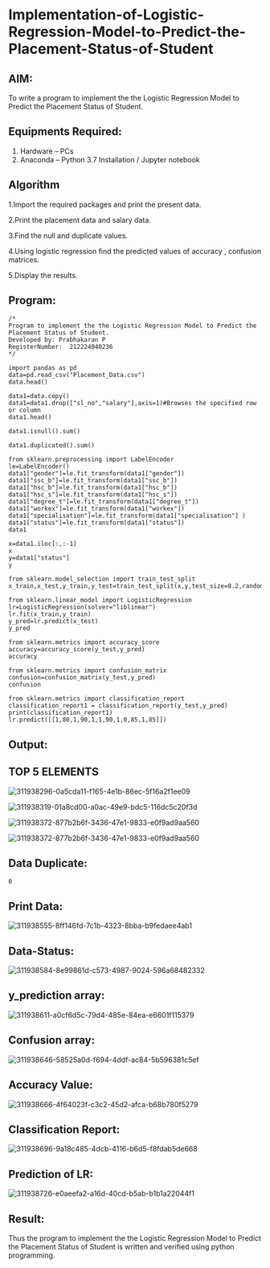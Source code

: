 # Implementation-of-Logistic-Regression-Model-to-Predict-the-Placement-Status-of-Student

## AIM:
To write a program to implement the the Logistic Regression Model to Predict the Placement Status of Student.

## Equipments Required:
1. Hardware – PCs
2. Anaconda – Python 3.7 Installation / Jupyter notebook

## Algorithm
1.Import the required packages and print the present data.

2.Print the placement data and salary data.

3.Find the null and duplicate values.

4.Using logistic regression find the predicted values of accuracy , confusion matrices.

5.Display the results.

## Program:
```
/*
Program to implement the the Logistic Regression Model to Predict the Placement Status of Student.
Developed by: Prabhakaran P
RegisterNumber:  212224040236
*/
```
```
import pandas as pd
data=pd.read_csv("Placement_Data.csv")
data.head()

data1=data.copy()
data1=data1.drop(["sl_no","salary"],axis=1)#Browses the specified row or column
data1.head()

data1.isnull().sum()

data1.duplicated().sum()

from sklearn.preprocessing import LabelEncoder
le=LabelEncoder()
data1["gender"]=le.fit_transform(data1["gender"])
data1["ssc_b"]=le.fit_transform(data1["ssc_b"])
data1["hsc_b"]=le.fit_transform(data1["hsc_b"])
data1["hsc_s"]=le.fit_transform(data1["hsc_s"])
data1["degree_t"]=le.fit_transform(data1["degree_t"])
data1["workex"]=le.fit_transform(data1["workex"])
data1["specialisation"]=le.fit_transform(data1["specialisation"] )     
data1["status"]=le.fit_transform(data1["status"])       
data1 

x=data1.iloc[:,:-1]
x
y=data1["status"]
y

from sklearn.model_selection import train_test_split
x_train,x_test,y_train,y_test=train_test_split(x,y,test_size=0.2,random_state=0)

from sklearn.linear_model import LogisticRegression
lr=LogisticRegression(solver="liblinear")
lr.fit(x_train,y_train)
y_pred=lr.predict(x_test)
y_pred

from sklearn.metrics import accuracy_score
accuracy=accuracy_score(y_test,y_pred)
accuracy

from sklearn.metrics import confusion_matrix
confusion=confusion_matrix(y_test,y_pred)
confusion

from sklearn.metrics import classification_report
classification_report1 = classification_report(y_test,y_pred)
print(classification_report1)
lr.predict([[1,80,1,90,1,1,90,1,0,85,1,85]])
```

## Output:

## TOP 5 ELEMENTS

![311938296-0a5cda11-f165-4e1b-86ec-5f16a2f1ee09](https://github.com/user-attachments/assets/9f6aae48-fe52-41bc-afec-810f59042561)


![311938319-01a8cd00-a0ac-49e9-bdc5-116dc5c20f3d](https://github.com/user-attachments/assets/d0bd4806-afa3-4583-9d09-887fbdf03a23)

![311938372-877b2b6f-3436-47e1-9833-e0f9ad9aa560](https://github.com/user-attachments/assets/a73af079-0442-44c4-8d75-00b9adbd31e7)

![311938372-877b2b6f-3436-47e1-9833-e0f9ad9aa560](https://github.com/user-attachments/assets/a7cbcc1a-ad2d-439d-b6b7-6abf25967463)

## Data Duplicate:

```
0
```

## Print Data:

![311938555-8ff146fd-7c1b-4323-8bba-b9fedaee4ab1](https://github.com/user-attachments/assets/b2b4aa17-9ca5-41d9-8576-cf3d1a9219d2)

## Data-Status:

![311938584-8e99861d-c573-4987-9024-596a68482332](https://github.com/user-attachments/assets/bbe84b67-c8a2-496b-8d99-9aa2d2b5129f)

## y_prediction array:

![311938611-a0cf6d5c-79d4-485e-84ea-e6601f115379](https://github.com/user-attachments/assets/82350379-e42a-473d-990b-d069c902795b)

## Confusion array:

![311938646-58525a0d-f694-4ddf-ac84-5b596381c5ef](https://github.com/user-attachments/assets/310eff58-97f1-4afe-a287-0ba7780cbb82)

## Accuracy Value:

![311938666-4f64023f-c3c2-45d2-afca-b68b780f5279](https://github.com/user-attachments/assets/b4569548-b754-43c8-bcc9-724950eb4ff2)


## Classification Report:
![311938696-9a18c485-4dcb-4116-b6d5-f8fdab5de668](https://github.com/user-attachments/assets/eb495f8f-6a01-4fa7-ae1a-7c4b971632a2)

## Prediction of LR:

![311938726-e0aeefa2-a16d-40cd-b5ab-b1b1a22044f1](https://github.com/user-attachments/assets/4952f825-db8e-4238-b375-edb0d6f9a4a6)

## Result:
Thus the program to implement the the Logistic Regression Model to Predict the Placement Status of Student is written and verified using python programming.
